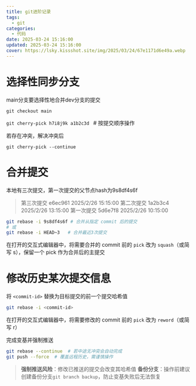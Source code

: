 ```yaml
---
title: git进阶记录
tags:
  - git
categories:
  - 代码
date: 2025-03-24 15:16:00
updated: 2025-03-24 15:16:00
cover: https://lsky.kissshot.site/img/2025/03/24/67e1171d6e49a.webp
---
```

# 选择性同步分支

main分支要选择性地合并dev分支的提交

`git checkout main`

`git cherry-pick h7i8j9k a1b2c3d ` # 按提交顺序操作

若存在冲突，解决冲突后

`git cherry-pick --continue`

# 合并提交

本地有三次提交，第一次提交的父节点hash为9s8df4s6f

>第三次提交  e6ec961  2025/2/26 15:15:00
>第二次提交  1a2b3c4  2025/2/26 13:15:00
>第一次提交  5d6e7f8  2025/2/26 10:15:00

```bash
git rebase -i 9s8df4s6f # 合并从指定 commit 后的提交
# 或
git rebase -i HEAD~3   # 合并最近3次提交
```

在打开的交互式编辑器中，将需要合并的 commit 前的 `pick` 改为 `squash`（或简写 s），保留一个 pick 作为合并后的主提交
# 修改历史某次提交信息

将 `<commit-id>` 替换为目标提交的前一个提交哈希值

```bash
git rebase -i <commit-id>
```

在打开的交互式编辑器中，将需要修改的 commit 前的 `pick` 改为 `reword`（或简写 r）

完成变基并强制推送
```bash
git rebase --continue  # 若中途无冲突会自动完成
git push --force  # 覆盖远程历史，需谨慎操作
```

>**强制推送风险**：修改已推送的提交会改变其哈希值
>**备份分支**：操作前建议创建备份分支`git branch backup`，防止变基失败后无法恢复
